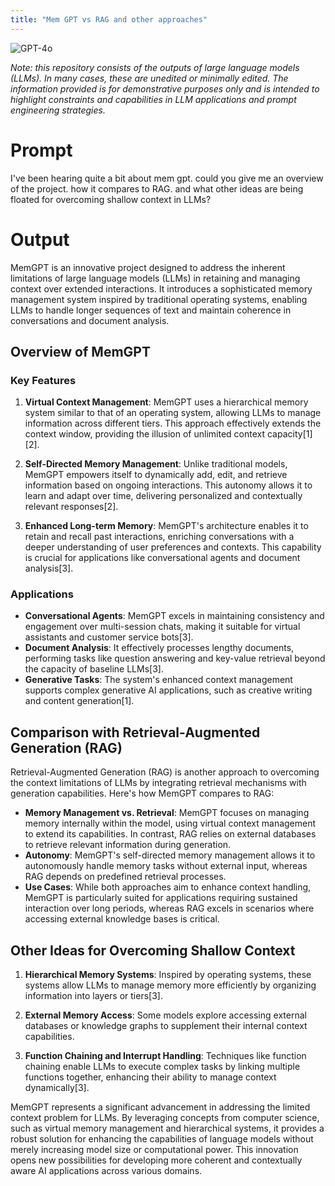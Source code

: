 ```yaml
---
title: "Mem GPT vs RAG and other approaches"
---
```

![GPT-4o](https://img.shields.io/badge/GPT--4o-3333FF?style=for-the-badge&logo=openai&logoColor=white)



*Note: this repository consists of the outputs of large language models (LLMs). In many cases, these are unedited or minimally edited. The information provided is for demonstrative purposes only and is intended to highlight constraints and capabilities in LLM applications and prompt engineering strategies.*


# Prompt

I've been hearing quite a bit about mem gpt. could you give me an overview of the project. how it compares to RAG. and what other ideas are being floated for overcoming shallow context in LLMs?

# Output


MemGPT is an innovative project designed to address the inherent limitations of large language models (LLMs) in retaining and managing context over extended interactions. It introduces a sophisticated memory management system inspired by traditional operating systems, enabling LLMs to handle longer sequences of text and maintain coherence in conversations and document analysis.

## Overview of MemGPT

### Key Features

1. **Virtual Context Management**: MemGPT uses a hierarchical memory system similar to that of an operating system, allowing LLMs to manage information across different tiers. This approach effectively extends the context window, providing the illusion of unlimited context capacity[1][2].

2. **Self-Directed Memory Management**: Unlike traditional models, MemGPT empowers itself to dynamically add, edit, and retrieve information based on ongoing interactions. This autonomy allows it to learn and adapt over time, delivering personalized and contextually relevant responses[2].

3. **Enhanced Long-term Memory**: MemGPT's architecture enables it to retain and recall past interactions, enriching conversations with a deeper understanding of user preferences and contexts. This capability is crucial for applications like conversational agents and document analysis[3].

### Applications

- **Conversational Agents**: MemGPT excels in maintaining consistency and engagement over multi-session chats, making it suitable for virtual assistants and customer service bots[3].
- **Document Analysis**: It effectively processes lengthy documents, performing tasks like question answering and key-value retrieval beyond the capacity of baseline LLMs[3].
- **Generative Tasks**: The system's enhanced context management supports complex generative AI applications, such as creative writing and content generation[1].

## Comparison with Retrieval-Augmented Generation (RAG)

Retrieval-Augmented Generation (RAG) is another approach to overcoming the context limitations of LLMs by integrating retrieval mechanisms with generation capabilities. Here's how MemGPT compares to RAG:

- **Memory Management vs. Retrieval**: MemGPT focuses on managing memory internally within the model, using virtual context management to extend its capabilities. In contrast, RAG relies on external databases to retrieve relevant information during generation.
- **Autonomy**: MemGPT's self-directed memory management allows it to autonomously handle memory tasks without external input, whereas RAG depends on predefined retrieval processes.
- **Use Cases**: While both approaches aim to enhance context handling, MemGPT is particularly suited for applications requiring sustained interaction over long periods, whereas RAG excels in scenarios where accessing external knowledge bases is critical.

## Other Ideas for Overcoming Shallow Context

1. **Hierarchical Memory Systems**: Inspired by operating systems, these systems allow LLMs to manage memory more efficiently by organizing information into layers or tiers[3].

2. **External Memory Access**: Some models explore accessing external databases or knowledge graphs to supplement their internal context capabilities.

3. **Function Chaining and Interrupt Handling**: Techniques like function chaining enable LLMs to execute complex tasks by linking multiple functions together, enhancing their ability to manage context dynamically[3].

MemGPT represents a significant advancement in addressing the limited context problem for LLMs. By leveraging concepts from computer science, such as virtual memory management and hierarchical systems, it provides a robust solution for enhancing the capabilities of language models without merely increasing model size or computational power. This innovation opens new possibilities for developing more coherent and contextually aware AI applications across various domains.
 